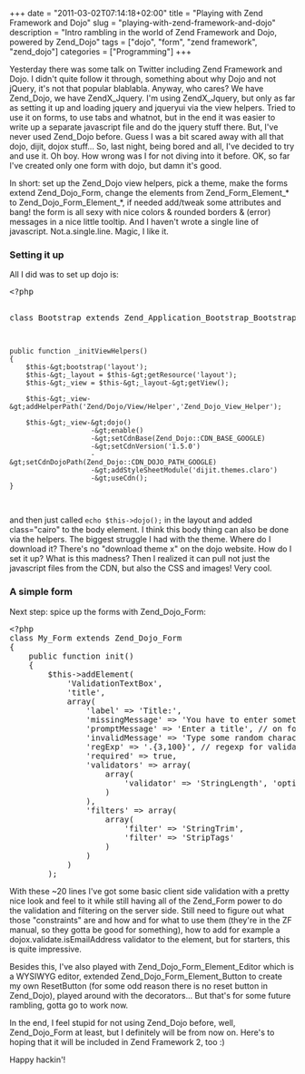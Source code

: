 +++
date = "2011-03-02T07:14:18+02:00"
title = "Playing with Zend Framework and Dojo"
slug = "playing-with-zend-framework-and-dojo"
description = "Intro rambling in the world of Zend Framework and Dojo, powered by Zend_Dojo"
tags = ["dojo", "form", "zend framework", "zend_dojo"]
categories = ["Programming"]
+++
<p>Yesterday there was some talk on Twitter including Zend Framework and Dojo. I didn't quite follow it through, something about why Dojo and not jQuery, it's not that popular blablabla. Anyway, who cares? We have Zend_Dojo, we have ZendX_Jquery. I'm using ZendX_Jquery, but only as far as setting it up and loading jquery and jqueryui via the view helpers. Tried to use it on forms, to use tabs and whatnot, but in the end it was easier to write up a separate javascript file and do the jquery stuff there. But, I've never used Zend_Dojo before. Guess I was a bit scared away with all that dojo, dijit, dojox stuff... So, last night, being bored and all, I've decided to try and use it. Oh boy. How wrong was I for not diving into it before. OK, so far I've created only one form with dojo, but damn it's good.</p>
<p>In short: set up the Zend_Dojo view helpers, pick a theme, make the forms extend Zend_Dojo_Form, change the elements from Zend_Form_Element_* to Zend_Dojo_Form_Element_*, if needed add/tweak some attributes and bang! the form is all sexy with nice colors & rounded borders & (error) messages in a nice little tooltip. And I haven't wrote a single line of javascript. Not.a.single.line. Magic, I like it.</p>
<h3>Setting it up</h3>
<p>All I did was to set up dojo is:</p>
<pre class="php" name="code">
&lt;?php

class Bootstrap extends Zend_Application_Bootstrap_Bootstrap {

    public function _initViewHelpers()
    {
        $this-&gt;bootstrap('layout');
        $this-&gt;_layout = $this-&gt;getResource('layout');
        $this-&gt;_view = $this-&gt;_layout-&gt;getView();

        $this-&gt;_view-&gt;addHelperPath('Zend/Dojo/View/Helper','Zend_Dojo_View_Helper');

        $this-&gt;_view-&gt;dojo()
                        -&gt;enable()
                        -&gt;setCdnBase(Zend_Dojo::CDN_BASE_GOOGLE)
                        -&gt;setCdnVersion('1.5.0')
                        -&gt;setCdnDojoPath(Zend_Dojo::CDN_DOJO_PATH_GOOGLE)
                        -&gt;addStyleSheetModule('dijit.themes.claro')
                        -&gt;useCdn();
    }
</pre>
<p>and then just called <code>echo $this->dojo();</code> in the layout and added class="cairo" to the body element. I think this body thing can also be done via the helpers. The biggest struggle I had with the theme. Where do I download it? There's no "download theme x" on the dojo website. How do I set it up? What is this madness? Then I realized it can pull not just the javascript files from the CDN, but also the CSS and images! Very cool.</p>
<h3>A simple form</h3>
<p>Next step: spice up the forms with Zend_Dojo_Form:</p>
<pre class="php" name="code">
&lt;?php
class My_Form extends Zend_Dojo_Form
{
    public function init()
    {
        $this-&gt;addElement(
            'ValidationTextBox',
            'title',
            array(
                'label' =&gt; 'Title:',
                'missingMessage' =&gt; 'You have to enter something', // overriding the default "This value is required."
                'promptMessage' =&gt; 'Enter a title', // on focus
                'invalidMessage' =&gt; 'Type some random characters, 3 min, 100 max', // error message for the failed regExp
                'regExp' =&gt; '.{3,100}', // regexp for validation
                'required' =&gt; true,
                'validators' =&gt; array(
                    array(
                        'validator' =&gt; 'StringLength', 'options' =&gt; array(3, 100)
                    )
                ),
                'filters' =&gt; array(
                    array(
                        'filter' =&gt; 'StringTrim',
                        'filter' =&gt; 'StripTags'
                    )
                )
            )
        );
</pre>
<p>With these ~20 lines I've got some basic client side validation with a pretty nice look and feel to it while still having all of the Zend_Form power to do the validation and filtering on the server side. Still need to figure out what those "constraints" are and how and for what to use them (they're in the ZF manual, so they gotta be good for something), how to add for example a dojox.validate.isEmailAddress validator to the element, but for starters, this is quite impressive. </p>
<p>Besides this, I've also played with Zend_Dojo_Form_Element_Editor which is a WYSIWYG editor, extended Zend_Dojo_Form_Element_Button to create my own ResetButton (for some odd reason there is no reset button in Zend_Dojo), played around with the decorators... But that's for some future rambling, gotta go to work now.</p>
<p>In the end, I feel stupid for not using Zend_Dojo before, well, Zend_Dojo_Form at least, but I definitely will be from now on. Here's to hoping that it will be included in Zend Framework 2, too :)</p>
<p>Happy hackin'!</p>
